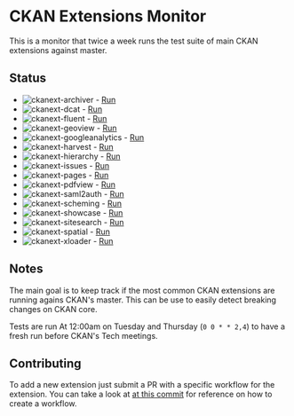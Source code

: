 # CKAN Extensions Monitor

This is a monitor that twice a week runs the test suite of main CKAN extensions against master.

## Status

- ![ckanext-archiver](https://github.com/pdelboca/ckan-extensions-monitor/workflows/ckanext-archiver/badge.svg) - [Run](https://github.com/pdelboca/ckan-extensions-monitor/actions/workflows/.ckanext-archiver.yml)
- ![ckanext-dcat](https://github.com/pdelboca/ckan-extensions-monitor/workflows/ckanext-dcat/badge.svg) - [Run](https://github.com/pdelboca/ckan-extensions-monitor/actions/workflows/.ckanext-dcat.yml)
- ![ckanext-fluent](https://github.com/pdelboca/ckan-extensions-monitor/workflows/ckanext-fluent/badge.svg) - [Run](https://github.com/pdelboca/ckan-extensions-monitor/actions/workflows/.ckanext-fluent.yml)
- ![ckanext-geoview](https://github.com/pdelboca/ckan-extensions-monitor/workflows/ckanext-geoview/badge.svg) - [Run](https://github.com/pdelboca/ckan-extensions-monitor/actions/workflows/.ckanext-geoview.yml)
- ![ckanext-googleanalytics](https://github.com/pdelboca/ckan-extensions-monitor/workflows/ckanext-googleanalytics/badge.svg) - [Run](https://github.com/pdelboca/ckan-extensions-monitor/actions/workflows/.ckanext-googleanalytics.yml)
- ![ckanext-harvest](https://github.com/pdelboca/ckan-extensions-monitor/workflows/ckanext-harvest/badge.svg) - [Run](https://github.com/pdelboca/ckan-extensions-monitor/actions/workflows/.ckanext-harvest.yml)
- ![ckanext-hierarchy](https://github.com/pdelboca/ckan-extensions-monitor/workflows/ckanext-hierarchy/badge.svg) - [Run](https://github.com/pdelboca/ckan-extensions-monitor/actions/workflows/.ckanext-hierarchy.yml)
- ![ckanext-issues](https://github.com/pdelboca/ckan-extensions-monitor/workflows/ckanext-issues/badge.svg) - [Run](https://github.com/pdelboca/ckan-extensions-monitor/actions/workflows/.ckanext-issues.yml)
- ![ckanext-pages](https://github.com/pdelboca/ckan-extensions-monitor/workflows/ckanext-pages/badge.svg) - [Run](https://github.com/pdelboca/ckan-extensions-monitor/actions/workflows/.ckanext-pages.yml)
- ![ckanext-pdfview](https://github.com/pdelboca/ckan-extensions-monitor/workflows/ckanext-pdfview/badge.svg) - [Run](https://github.com/pdelboca/ckan-extensions-monitor/actions/workflows/.ckanext-pdfview.yml)
- ![ckanext-saml2auth](https://github.com/pdelboca/ckan-extensions-monitor/workflows/ckanext-saml2auth/badge.svg) - [Run](https://github.com/pdelboca/ckan-extensions-monitor/actions/workflows/.ckanext-saml2auth.yml)
- ![ckanext-scheming](https://github.com/pdelboca/ckan-extensions-monitor/workflows/ckanext-scheming/badge.svg) - [Run](https://github.com/pdelboca/ckan-extensions-monitor/actions/workflows/.ckanext-scheming.yml)
- ![ckanext-showcase](https://github.com/pdelboca/ckan-extensions-monitor/workflows/ckanext-showcase/badge.svg) - [Run](https://github.com/pdelboca/ckan-extensions-monitor/actions/workflows/.ckanext-showcase.yml)
- ![ckanext-sitesearch](https://github.com/pdelboca/ckan-extensions-monitor/workflows/ckanext-sitesearch/badge.svg) - [Run](https://github.com/pdelboca/ckan-extensions-monitor/actions/workflows/.ckanext-sitesearch.yml)
- ![ckanext-spatial](https://github.com/pdelboca/ckan-extensions-monitor/workflows/ckanext-spatial/badge.svg) - [Run](https://github.com/pdelboca/ckan-extensions-monitor/actions/workflows/.ckanext-spatial.yml)
- ![ckanext-xloader](https://github.com/pdelboca/ckan-extensions-monitor/workflows/ckanext-xloader/badge.svg) - [Run](https://github.com/pdelboca/ckan-extensions-monitor/actions/workflows/.ckanext-xloader.yml)


## Notes

The main goal is to keep track if the most common CKAN extensions are running agains CKAN's master. This can be use to easily detect breaking changes on CKAN core.

Tests are run At 12:00am on Tuesday and Thursday (`0 0 * * 2,4`) to have a fresh run before CKAN's Tech meetings.

## Contributing

To add a new extension just submit a PR with a specific workflow for the extension. You can take a look at [at this commit](542e0b27e659b93415b157ca013d302d4209db16) for reference on how to create a workflow.
